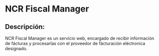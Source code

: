 # **NCR Fiscal Manager**

## Descripción:
NCR Fiscal Manager es un servicio web, encargado de recibir información de fácturas y procesarlas con el proveedor de fácturación eléctronica designado. 
